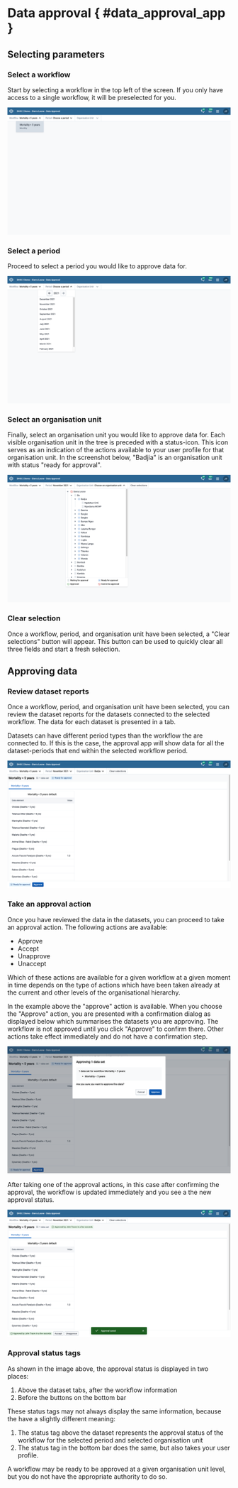 # Data approval { #data_approval_app }

## Selecting parameters

### Select a workflow

Start by selecting a workflow in the top left of the screen. If you only have access to a single workflow, it will be preselected for you.

![Select a workflow](resources/images/select_workflow.png)

### Select a period

Proceed to select a period you would like to approve data for.

![Select a period](resources/images/select_period.png)

### Select an organisation unit

Finally, select an organisation unit you would like to approve data for. Each visible organisation unit in the tree is preceded with a status-icon. This icon serves as an indication of the actions available to your user profile for that organisation unit. In the screenshot below, "Badjia" is an organisation unit with status "ready for approval".

![Select an organisation unit](resources/images/select_org_unit.png)

### Clear selection

Once a workflow, period, and organisation unit have been selected, a "Clear selections" button will appear. This button can be used to quickly clear all three fields and start a fresh selection.

## Approving data

### Review dataset reports

Once a workflow, period, and organisation unit have been selected, you can review the dataset reports for the datasets connected to the selected workflow. The data for each dataset is presented in a tab.

Datasets can have different period types than the workflow the are connected to. If this is the case, the approval app will show data for all the dataset-periods that end within the selected workflow period.

![Review dataset reports](resources/images/review_data.png)

### Take an approval action

Once you have reviewed the data in the datasets, you can proceed to take an approval action. The following actions are available:

-   Approve
-   Accept
-   Unapprove
-   Unaccept

Which of these actions are available for a given workflow at a given moment in time depends on the type of actions which have been taken already at the current and other levels of the organisational hierarchy.

In the example above the "approve" action is available. When you choose the "Approve" action, you are presented with a confirmation dialog as displayed below which summarises the datasets you are approving. The workflow is not approved until you click "Approve" to confirm there. Other actions take effect immediately and do not have a confirmation step.

![Take an approval action](resources/images/approval_confirmation.png)

After taking one of the approval actions, in this case after confirming the approval, the workflow is updated immediately and you see a the new approval status.

![Updated approval status](resources/images/approval_saved.png)

### Approval status tags

As shown in the image above, the approval status is displayed in two places:

1. Above the dataset tabs, after the workflow information
1. Before the buttons on the bottom bar

These status tags may not always display the same information, because the have a slightly different meaning:

1. The status tag above the dataset represents the approval status of the workflow for the selected period and selected organisation unit
2. The status tag in the bottom bar does the same, but also takes your user profile.

A workflow may be ready to be approved at a given organisation unit level, but you do not have the appropriate authority to do so.
